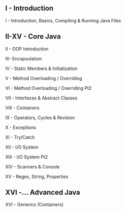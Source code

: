 ## I - Introduction
I - Introduction, Basics, Compiling & Running Java Files

## II-XV - Core Java
II - OOP Introduction

III- Encapsulation

IV - Static Members & Initialization

V - Method Overloading / Overriding

VI - Method Overloading / Overriding Pt2

VII - Interfaces & Abstract Classes

VIII - Containers

IX - Operators, Cycles & Revision

X - Exceptions

XI - Try/Catch

XII - I/O System

XIII - I/O System Pt2

XIV - Scanners & Console

XV - Regex, String, Properties

## XVI -... Advanced Java
XVI - Generics (Containers)
